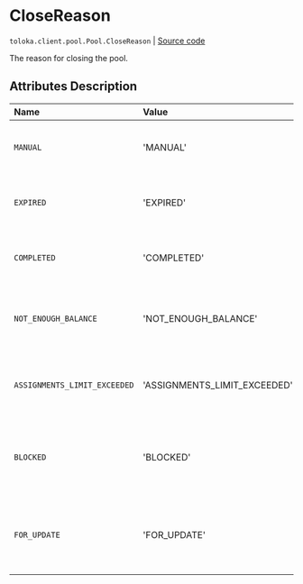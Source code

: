 # CloseReason
`toloka.client.pool.Pool.CloseReason` | [Source code](https://github.com/Toloka/toloka-kit/blob/v1.1.3/src/client/pool/__init__.py#L128)

The reason for closing the pool.

## Attributes Description

| Name | Value | Description |
| :------| :-----------| :----------| 
`MANUAL`|'MANUAL'|<p>A pool was closed by a requester.</p>
`EXPIRED`|'EXPIRED'|<p>The lifetime of the pool expired.</p>
`COMPLETED`|'COMPLETED'|<p>All tasks were completed.</p>
`NOT_ENOUGH_BALANCE`|'NOT_ENOUGH_BALANCE'|<p>There is not enough money to run the pool.</p>
`ASSIGNMENTS_LIMIT_EXCEEDED`|'ASSIGNMENTS_LIMIT_EXCEEDED'|<p>A limit of 2 million assignments is reached.</p>
`BLOCKED`|'BLOCKED'|<p>The requester&#x27;s account was blocked.</p>
`FOR_UPDATE`|'FOR_UPDATE'|<p>Pool parameters are changing at the moment.</p>
